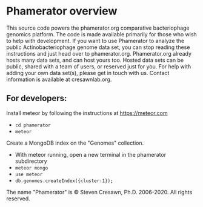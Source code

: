 # Phamerator overview

This source code powers the phamerator.org comparative bacteriophage genomics platform. The code is made available primarily for those who wish to help with development. If you want to use Phamerator to analyze the public Actinobacteriophage genome data set, you can stop reading these instructions and just head over to phamerator.org. Phamerator.org already hosts many data sets, and can host yours too. Hosted data sets can be public, shared with a team of users, or reserved just for you. For help with adding your own data set(s), please get in touch with us. Contact information is available at cresawnlab.org. 

## For developers:

Install meteor by following the instructions at https://meteor.com
* `cd phamerator`
* `meteor`

Create a MongoDB index on the "Genomes" collection.
* With meteor running, open a new terminal in the phamerator subdirectory
* `meteor mongo`
* `use meteor`
* `db.genomes.createIndex({cluster:1});`

The name "Phamerator" is &copy; Steven Cresawn, Ph.D. 2006-2020. All rights reserved.
